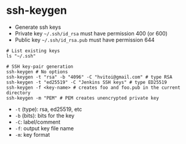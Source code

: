 # ssh-keygen

- Generate ssh keys
- Private key `~/.ssh/id_rsa` must have permission 400 (or 600)
- Public key `~/.ssh/id_rsa.pub` must have permission 644

```shell
# List existing keys
ls "~/.ssh"

# SSH key-pair generation
ssh-keygen # No options
ssh-keygen -t "rsa" -b "4096" -C "hvitoi@gmail.com" # type RSA
ssh-keygen -t "ed25519" -C "Jenkins SSH keys" # type ED25519
ssh-keygen -f <key-name> # creates foo and foo.pub in the current directory
ssh-keygen -m "PEM" # PEM creates unencrypted private key
```

- `-t` (type): rsa, ed25519, etc
- `-b` (bits): bits for the key
- `-C`: label/comment
- `-f`: output key file name
- `-m`: key format
